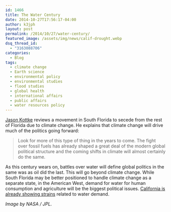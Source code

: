 ```yaml
---
id: 1466
title: The Water Century
date: 2014-10-27T17:56:17-04:00
author: k3jph
layout: post
permalink: /2014/10/27/water-century/
featured_image: /assets/img/news/calif-drought.webp
dsq_thread_id:
  - "3163088706"
categories:
  - Blog
tags:
  - climate change
  - Earth science
  - environmental policy
  - environmental studies
  - flood studies
  - global health
  - international affairs
  - public affairs
  - water resources policy
---
```


[Jason Kottke](http://kottke.org/14/10/miami-the-51st-us-state) reviews a movement in South Florida to secede from the rest of Florida due to climate change. He explains that climate change will drive much of the politics going forward:

> Look for more of this type of thing in the years to come. The fight over fossil fuels has already shaped a great deal of the modern global political structure and the coming shifts in climate will almost certainly do the same.

As this century wears on, battles over water will define global politics in the same was as oil did the last. This will go beyond climate change. While South Florida may be better positioned to handle climate change as a separate state, in the American West, demand for water for human consumption and agriculture will be the biggest political issues. [California is already showing strains](http://www.nbclosangeles.com/news/california/NASA-GRACE-Satellite-California-Drought-Images-278013292.html) related to water demand.

_Image by NASA / JPL._
